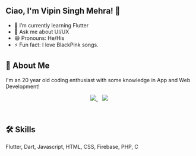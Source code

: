## Ciao, I'm Vipin Singh Mehra! 👋
- 🌱 I’m currently learning Flutter
- 💬 Ask me about UI/UX
- 😄 Pronouns: He/His
- ⚡ Fun fact: I love BlackPink songs.

## 🚀 About Me
I'm an 20 year old coding enthusiast with some knowledge in App and Web Development!
<p align="center">
  <a href="https://www.linkedin.com/in/vimehraa29/">
    <img src="https://img.shields.io/badge/linkedin-%230077B5.svg?&style=for-the-badge&logo=linkedin&logoColor=white" />
  </a>&nbsp;&nbsp;
  <a href="https://www.instagram.com/vimehraa_29/">
    <img src="https://img.shields.io/badge/instagram-%23E4405F.svg?&style=for-the-badge&logo=instagram&logoColor=white" />
    
  </a>&nbsp;&nbsp;
</p>

## 🛠 Skills
Flutter, Dart, Javascript, HTML, CSS, Firebase, PHP, C
